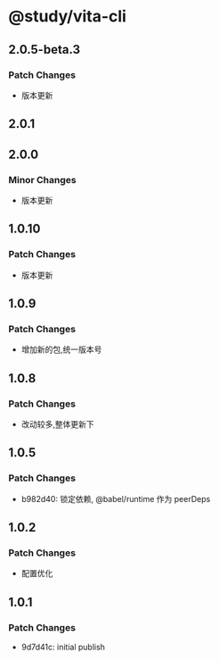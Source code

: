 # @study/vita-cli

## 2.0.5-beta.3

### Patch Changes

- 版本更新

## 2.0.1

## 2.0.0

### Minor Changes

- 版本更新

## 1.0.10

### Patch Changes

- 版本更新

## 1.0.9

### Patch Changes

- 增加新的包,统一版本号

## 1.0.8

### Patch Changes

- 改动较多,整体更新下

## 1.0.5

### Patch Changes

- b982d40: 锁定依赖, @babel/runtime 作为 peerDeps

## 1.0.2

### Patch Changes

- 配置优化

## 1.0.1

### Patch Changes

- 9d7d41c: initial publish
